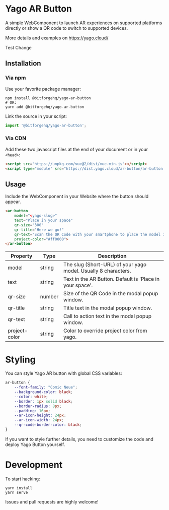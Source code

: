 # Yago AR Button

A simple WebComponent to launch AR experiences on supported platforms directly or show a QR code to switch to supported devices.  

More details and examples on https://yago.cloud/

Test Change

##  Installation

### Via npm

Use your favorite package manager:

```shell
npm install @bitforgehq/yago-ar-button
# OR:
yarn add @bitforgehq/yago-ar-button
```

Link the source in your script:

```javascript
import '@bitforgehq/yago-ar-button';
```

### Via CDN

Add these two javascript files at the end of your document or in your `<head>`:

```html
<script src="https://unpkg.com/vue@2/dist/vue.min.js"></script>
<script type="module" src="https://dist.yago.cloud/ar-button/ar-button.min.js"></script>
```
## Usage

Include the WebComponent in your Website where the button should appear.

```html
<ar-button
    model="<yago-slug>"
    text="Place in your space"
    qr-size="300"
    qr-title="Here we go!"
    qr-text="Scan the QR Code with your smartphone to place the model in your space."
    project-color="#ff0000">
</ar-button>
```

Property               |Type   |Description
-----------------------|-------|---------------------------------------------------------------
model                  |string |The slug (Short-URL) of your yago model. Usually 8 characters.
text                   |string |Text in the AR Button. Default is 'Place in your space'.
qr-size                |number |Size of the QR Code in the modal popup window.
qr-title               |string |Title text in the modal popup window.
qr-text                |string |Call to action text in the modal popup window.
project-color          |string |Color to override project color from yago.


# Styling

You can style Yago AR button with global CSS variables:

```css
ar-button {
    --font-family: "Comic Neue";
    --background-color: black;
    --color: white;
    --border: 1px solid black;
    --border-radius: 8px;
    --padding: 16px;
    --ar-icon-height: 24px;
    --ar-icon-width: 24px;
    --qr-code-border-color: black;
}
```

If you want to style further details, you need to customize the code and deploy Yago Button yourself.


# Development

To start hacking:

```shell
yarn install
yarn serve
```

Issues and pull requests are highly welcome!
